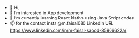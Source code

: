 - 👋 Hi,
- 👀 I’m interested in App development
- 🌱 I’m currently learning React Native using Java Script codes
- 📫 for the contact insta @m.faisal080 LinkedIn URL https://www.linkedin.com/in/m-faisal-saood-85906622a/

<!---
Faisal080/Faisal080 is a ✨ special ✨ repository because its `README.md` (this file) appears on your GitHub profile.
You can click the Preview link to take a look at your changes.
--->
